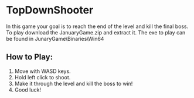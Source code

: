 # TopDownShooter
<p>In this game your goal is to reach the end of the level and kill the final boss. To play download the JanuaryGame.zip and extract it. The exe to play can be found in JunaryGame\Binaries\Win64</p>
<h2>How to Play:</h2>
<ol>
  <li>Move with WASD keys.</li>
  <li>Hold left click to shoot.</li>
  <li>Make it through the level and kill the boss to win!</li>
  <li>Good luck!</li>
</ol>
